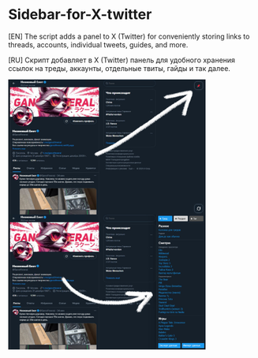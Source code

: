 # Sidebar-for-X-twitter
[EN] The script adds a panel to X (Twitter) for conveniently storing links to threads, accounts, individual tweets, guides, and more.

[RU] Скрипт добавляет в X (Twitter) панель для удобного хранения ссылок на треды, аккаунты, отдельные твиты, гайды и так далее.

<a href="https://github.com/GanstFeveral/Sidebar-for-X-twitter/blob/main/images/sidebar2.jpg"><img src="https://github.com/GanstFeveral/Sidebar-for-X-twitter/blob/main/images/sidebar2.jpg" width="400px" style="float:left; margin-right:10px"></a>
<a href="https://github.com/GanstFeveral/Sidebar-for-X-twitter/blob/main/images/sidebar.jpg"><img src="https://github.com/GanstFeveral/Sidebar-for-X-twitter/blob/main/images/sidebar.jpg" width="400px"></a>
